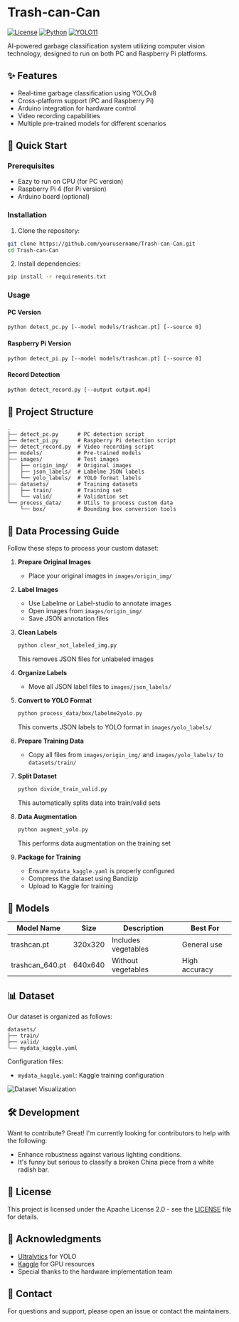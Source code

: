 # Trash-can-Can

[![License](https://img.shields.io/badge/License-Apache%202.0-blue.svg)](LICENSE)
[![Python](https://img.shields.io/badge/Python-3.7%2B-blue)](https://www.python.org/)
[![YOLO11](https://img.shields.io/badge/YOLO-11-green)](https://github.com/ultralytics/ultralytics)

AI-powered garbage classification system utilizing computer vision technology, designed to run on both PC and Raspberry Pi platforms.

## ✨ Features

- Real-time garbage classification using YOLOv8
- Cross-platform support (PC and Raspberry Pi)
- Arduino integration for hardware control
- Video recording capabilities
- Multiple pre-trained models for different scenarios

## 🚀 Quick Start

### Prerequisites

- Eazy to run on CPU (for PC version)
- Raspberry Pi 4 (for Pi version)
- Arduino board (optional)

### Installation

1. Clone the repository:
```bash
git clone https://github.com/yourusername/Trash-can-Can.git
cd Trash-can-Can
```

2. Install dependencies:
```bash
pip install -r requirements.txt
```

### Usage

#### PC Version
```bash
python detect_pc.py [--model models/trashcan.pt] [--source 0]
```

#### Raspberry Pi Version
```bash
python detect_pi.py [--model models/trashcan.pt] [--source 0]
```

#### Record Detection
```bash
python detect_record.py [--output output.mp4]
```

## 📁 Project Structure

```
.
├── detect_pc.py      # PC detection script
├── detect_pi.py      # Raspberry Pi detection script
├── detect_record.py  # Video recording script
├── models/           # Pre-trained models
├── images/           # Test images
│   ├── origin_img/   # Original images
│   ├── json_labels/  # Labelme JSON labels
│   └── yolo_labels/  # YOLO format labels
├── datasets/         # Training datasets
│   ├── train/        # Training set
│   └── valid/        # Validation set
└── process_data/     # Utils to process custom data
    └── box/          # Bounding box conversion tools
```

## 🎯 Data Processing Guide

Follow these steps to process your custom dataset:

1. **Prepare Original Images**
   - Place your original images in `images/origin_img/`

2. **Label Images**
   - Use Labelme or Label-studio to annotate images
   - Open images from `images/origin_img/`
   - Save JSON annotation files

3. **Clean Labels**
   ```bash
   python clear_not_labeled_img.py
   ```
   This removes JSON files for unlabeled images

4. **Organize Labels**
   - Move all JSON label files to `images/json_labels/`

5. **Convert to YOLO Format**
   ```bash
   python process_data/box/labelme2yolo.py
   ```
   This converts JSON labels to YOLO format in `images/yolo_labels/`

6. **Prepare Training Data**
   - Copy all files from `images/origin_img/` and `images/yolo_labels/` to `datasets/train/`

7. **Split Dataset**
   ```bash
   python divide_train_valid.py
   ```
   This automatically splits data into train/valid sets

8. **Data Augmentation**
   ```bash
   python augment_yolo.py
   ```
   This performs data augmentation on the training set

9. **Package for Training**
   - Ensure `mydata_kaggle.yaml` is properly configured
   - Compress the dataset using Bandizip
   - Upload to Kaggle for training

## 🤖 Models

| Model Name | Size | Description | Best For |
|------------|------|-------------|----------|
| trashcan.pt | 320x320 | Includes vegetables | General use |
| trashcan_640.pt | 640x640 | Without vegetables | High accuracy |


## 📊 Dataset

Our dataset is organized as follows:

```
datasets/
├── train/
├── valid/
└── mydata_kaggle.yaml
```

Configuration files:
- `mydata_kaggle.yaml`: Kaggle training configuration

![Dataset Visualization](assets/images/dataset_visualize.png)

## 🛠️ Development

Want to contribute? Great! I'm currently looking for contributors to help with the following:
- Enhance robustness against various lighting conditions.
- It's funny but serious to classify a broken China piece from a white radish bar.


## 📝 License

This project is licensed under the Apache License 2.0 - see the [LICENSE](LICENSE) file for details.

## 🙏 Acknowledgments

- [Ultralytics](https://github.com/ultralytics/ultralytics) for YOLO
- [Kaggle](https://www.kaggle.com) for GPU resources
- Special thanks to the hardware implementation team

## 📧 Contact

For questions and support, please open an issue or contact the maintainers.
